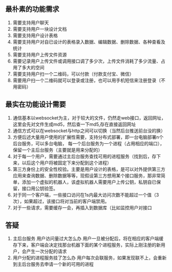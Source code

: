 ## 最朴素的功能需求
1. 需要支持用户聊天
2. 需要支持用户一块设计文档
3. 需要支持用户设计表格
4. 需要支持用户对自已设计的表格录入数据、编辑数据、删除数据、各种查看及统计
5. 需要支持用户上传文件资源
6. 需要记录用户上传文件或调用接口调了多少次，上传文件消耗了多少流量、占用了多大的空间
7. 需要支持用户扫一个二维码，可以付款（付款支付宝、微信）
8. 需要用户扫一个二维码就可以登录或注册，也可以用手机短信来注册登录（不用密码）
## 最实在功能设计需要
1. 通信基本以websocket为主，对于较大的文件，仍然走web接口，返回网址，这里会先对文件生成md5，然后查一下md5,存在直接返回网址
2. 通信方式可以在websocket与http之间可以切换（当然后台推送前台没的换）
3. 方便后述大量用户使用的扩展性需要，支持分布式部署，即一台电脑部署n个后台服务，可以多台电脑，
每一个后台服务为一个进程（占用相应的端口），保留一个主后台服务（主要就是用来分配的）
4. 对于每一个用户，需要通过主后台服务查找可用的进程服务（找到后，存下来，以后这个用户将被固定下来分配到这个进程）
5. 第三方身份上的安全性校验。主要是用户设计的表格，是可以对外提供第三方应用来查询数据、删除数据等等，现假设第三方想用某个接口服务，那非常简单，添加一个虚拟的机器人，该虚拟机器人需要用户上传公钥，私钥自已保留，接口用公钥验签。
6. 对于同一个客户端，一些接口访问在1s内最大访问次数不能超过一个值（3次），如果超过，该接口将对当前的客户端禁用。
7. 对于一些请求，需要缓存一会，再插入到数据库（比如监控用户对接口



## 答疑
1. 主后台服务 用户访问量过大怎么办
   用户一旦被分配后，将在相应的客户端缓存下来，客户端会决定找那台机器下面的某个进程服务，实际上刚注册的新用户，会产生一次分配的请求
2. 用户分配的进程服务挂了怎么办
   用户每次会联服务，如果发现联不上，会重新到主后台服务去申请一个新的可用的进程



